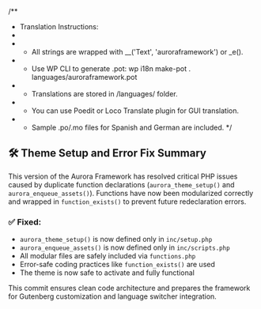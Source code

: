 /**
 * Translation Instructions:
 *
 * - All strings are wrapped with __('Text', 'auroraframework') or _e().
 * - Use WP CLI to generate .pot: wp i18n make-pot . languages/auroraframework.pot
 * - Translations are stored in /languages/ folder.
 * - You can use Poedit or Loco Translate plugin for GUI translation.
 * - Sample .po/.mo files for Spanish and German are included.
 */

## 🛠️ Theme Setup and Error Fix Summary

This version of the Aurora Framework has resolved critical PHP issues caused by duplicate function declarations (`aurora_theme_setup()` and `aurora_enqueue_assets()`). Functions have now been modularized correctly and wrapped in `function_exists()` to prevent future redeclaration errors.

### ✅ Fixed:
- `aurora_theme_setup()` is now defined only in `inc/setup.php`
- `aurora_enqueue_assets()` is now defined only in `inc/scripts.php`
- All modular files are safely included via `functions.php`
- Error-safe coding practices like `function_exists()` are used
- The theme is now safe to activate and fully functional

This commit ensures clean code architecture and prepares the framework for Gutenberg customization and language switcher integration.
